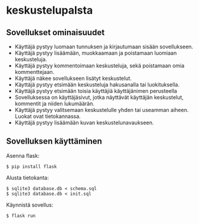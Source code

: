 # keskustelupalsta

## Sovellukset ominaisuudet

* Käyttäjä pystyy luomaan tunnuksen ja kirjautumaan sisään sovellukseen.
* Käyttäjä pystyy lisäämään, muokkaamaan ja poistamaan luomiaan keskusteluja.
* Käyttäjä pystyy kommentoimaan keskusteluja, sekä poistamaan omia kommenttejaan.
* Käyttäjä näkee sovellukseen lisätyt keskustelut.
* Käyttäjä pystyy etsimään keskusteluja hakusanalla tai luokituksella.
* Käyttäjä pystyy etsimään toisia käyttäjiä käyttäjänimen perusteella
* Sovelluksessa on käyttäjäsivut, jotka näyttävät käyttäjän keskustelut, kommentit ja niiden lukumäärän.
* Käyttäjä pystyy valitsemaan keskustelulle yhden tai useamman aiheen. Luokat ovat tietokannassa.
* Käyttäjä pystyy lisäämään kuvan keskustelunavaukseen.

## Sovelluksen käyttäminen

Asenna flask:

```
$ pip install flask
```

Alusta tietokanta:

```
$ sqlite3 database.db < schema.sql
$ sqlite3 database.db < init.sql
```

Käynnistä sovellus:

```
$ flask run
```

